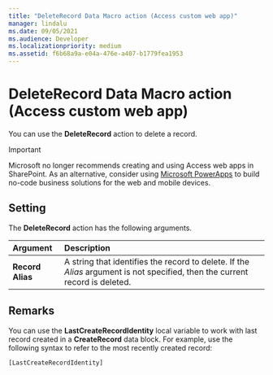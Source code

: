 ```yaml
---
title: "DeleteRecord Data Macro action (Access custom web app)"
manager: lindalu
ms.date: 09/05/2021
ms.audience: Developer
ms.localizationpriority: medium
ms.assetid: f6b68a9a-e04a-476e-a407-b1779fea1953
---
```


# DeleteRecord Data Macro action (Access custom web app)

You can use the **DeleteRecord** action to delete a record.
  
> [!IMPORTANT]
> Microsoft no longer recommends creating and using Access web apps in SharePoint. As an alternative, consider using [Microsoft PowerApps](https://powerapps.microsoft.com/) to build no-code business solutions for the web and mobile devices.
  
## Setting

The **DeleteRecord** action has the following arguments.
  
|**Argument**|**Description**|
|:-----|:-----|
|**Record Alias** <br/> |A string that identifies the record to delete. If the *Alias* argument is not specified, then the current record is deleted.  <br/> |

## Remarks

You can use the **LastCreateRecordIdentity** local variable to work with last record created in a **CreateRecord** data block. For example, use the following syntax to refer to the most recently created record: 
  
`[LastCreateRecordIdentity]`
